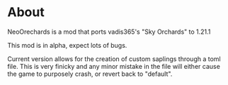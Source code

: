 
# About

NeoOrechards is a mod that ports vadis365's "Sky Orchards" to 1.21.1

This mod is in alpha, expect lots of bugs.

Current version allows for the creation of custom saplings through a toml file. 
This is very finicky and any minor mistake in the file will either cause the game to purposely crash, or revert back to "default". 
